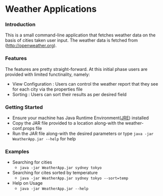 # Weather Applications
### Introduction
This is a small command-line application that fetches weather data on the basis of cities taken user input.
The weather data is fetched from (http://openweather.org).

### Features
The features are pretty straight-forward. At this initial phase users are provided with limited functinality, namely:
- View Configuration : Users can control the weather report that they see for each city via the properties file
- Sorting : Users can sort their results as per desired field

### Getting Started
* Ensure your machine has Java Runtime Environment([JRE](http://www.oracle.com/technetwork/java/javase/downloads/jre6-downloads-1637595.html)) installed
* Copy the JAR file provided to a location along-with the weather-conf.props file
* Run the JAR file along-with the desired parameters or type `java -jar WeatherApp.jar --help` for help

### Examples
* Searching for cities
  * `java -jar WeatherApp.jar sydney tokyo`
* Searching for cites sorted by temperature
  * `java -jar WeatherApp.jar sydney tokyo --sort=temp`
* Help on Usage
  * `java -jar WeatherApp.jar --help`
